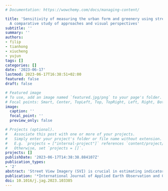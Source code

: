 ```yaml
---
# Documentation: https://wowchemy.com/docs/managing-content/

title: 'Sensitivity of measuring the urban form and greenery using street-level imagery:
  A comparative study of approaches and visual perspectives'
subtitle: ''
summary: ''
authors:
- filip
- tianhong
- xiucheng
- yujun
tags: []
categories: []
date: '2023-06-17'
lastmod: 2023-06-17T16:38:51+02:00
featured: false
draft: false

# Featured image
# To use, add an image named `featured.jpg/png` to your page's folder.
# Focal points: Smart, Center, TopLeft, Top, TopRight, Left, Right, BottomLeft, Bottom, BottomRight.
image:
  caption: ''
  focal_point: ''
  preview_only: false

# Projects (optional).
#   Associate this post with one or more of your projects.
#   Simply enter your project's folder or file name without extension.
#   E.g. `projects = ["internal-project"]` references `content/project/deep-learning/index.md`.
#   Otherwise, set `projects = []`.
projects: []
publishDate: '2023-06-17T14:38:38.884107Z'
publication_types:
- '2'
abstract: 'Street View Imagery (SVI) is crucial in estimating indicators such as Sky View Factor (SVF) and Green View Index (GVI), but (1) approaches and terminology differ across fields such as planning, transportation and climate, potentially causing inconsistencies; (2) it is unknown whether the regularly used panoramic imagery is actually essential for such tasks, or we can use only a portion of the imagery, simplifying the process; and (3) we do not know if non-panoramic (single-frame) photos typical in crowdsourced platforms can serve the same purposes as panoramic ones from services such as Google Street View and Baidu Maps for their limited perspectives. This study is the first to examine comprehensively the built form metrics, the influence of different practices on computing them across multiple fields, and the usability of normal photos (from consumer cameras). We overview approaches and run experiments on 70 million images in 5 cities to analyse the impact of a multitude of variants of SVI on characterising the physical environment and mapping street canyons: a few panoramic approaches (e.g. fisheye) and 96 scenarios of perspective imagery with variable directions, fields of view, and aspect ratios mirroring diverse photos from smartphones and dashcams. We demonstrate that (1) disparate panoramic approaches give different but mostly comparable results in computing the same metric (e.g. from R=0.82 for Green View to R=0.98 for Sky View metrics); and (2) often (e.g. when using a front-facing ultrawide camera), single-frame images can derive results comparable to commercial panoramic counterparts. This finding may simplify typical processes of using panoramic data and also unlock the value of billions of crowdsourced images, which are often overlooked, and can benefit scores of locations worldwide not yet covered by commercial services. Further, when aggregated for city-scale analyses, the results correspond closely.'
publication: '*International Journal of Applied Earth Observation and Geoinformation*'
doi: 10.1016/j.jag.2023.103385
---
```

